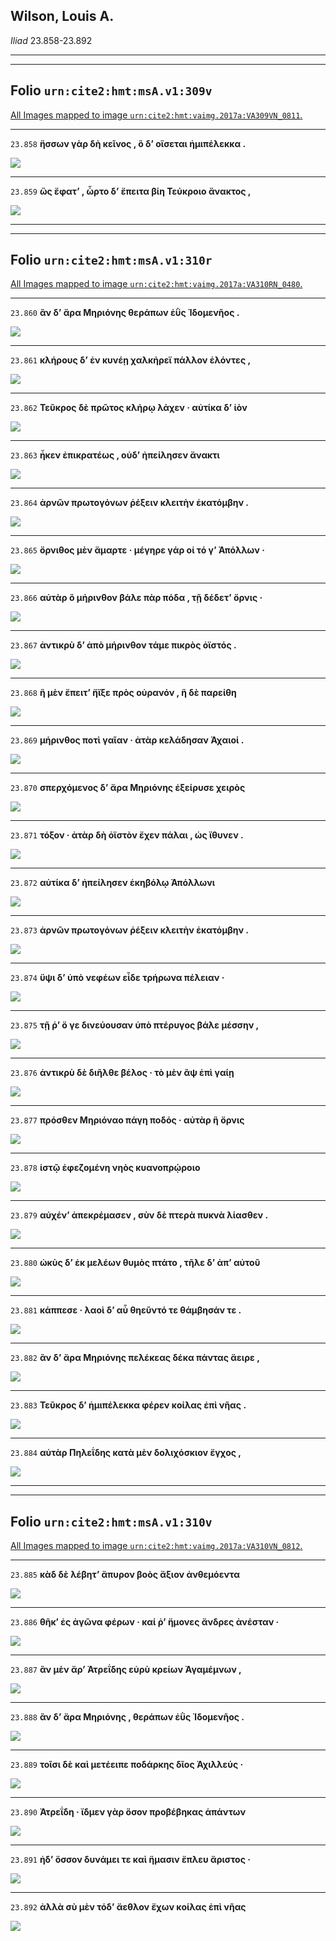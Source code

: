 ## Wilson, Louis A.

*Iliad* 23.858-23.892

---

---

## **Folio `urn:cite2:hmt:msA.v1:309v`**



[All Images mapped to image `urn:cite2:hmt:vaimg.2017a:VA309VN_0811`.](http://www.homermultitext.org/ict2/index.html?urn=urn:cite2:hmt:vaimg.2017a:VA309VN_0811@0.4650,0.6698,0.3978,0.01978&urn=urn:cite2:hmt:vaimg.2017a:VA309VN_0811@0.4490,0.6884,0.4329,0.02669)

---- 

 `23.858`  **ἥσσων γὰρ δὴ κεῖνος , ὃ δʼ οἴσεται ἡμιπέλεκκα .** 

 <a href="http://www.homermultitext.org/ict2/index.html?urn=urn:cite2:hmt:vaimg.2017a:VA309VN_0811@0.4650,0.6698,0.3978,0.01978"><img src="http://beta.hpcc.uh.edu/scs/image/500/500/urn:cite2:hmt:vaimg.2017a:VA309VN_0811@0.4650,0.6698,0.3978,0.01978"/></a> 

---- 

 `23.859`  **ὣς ἔφατʼ , ὦρτο δʼ ἔπειτα βίη Τεύκροιο ἄνακτος ,** 

 <a href="http://www.homermultitext.org/ict2/index.html?urn=urn:cite2:hmt:vaimg.2017a:VA309VN_0811@0.4490,0.6884,0.4329,0.02669"><img src="http://beta.hpcc.uh.edu/scs/image/500/500/urn:cite2:hmt:vaimg.2017a:VA309VN_0811@0.4490,0.6884,0.4329,0.02669"/></a> 

---

---

## **Folio `urn:cite2:hmt:msA.v1:310r`**



[All Images mapped to image `urn:cite2:hmt:vaimg.2017a:VA310RN_0480`.](http://www.homermultitext.org/ict2/index.html?urn=urn:cite2:hmt:vaimg.2017a:VA310RN_0480@0.2192,0.1881,0.4206,0.02517&urn=urn:cite2:hmt:vaimg.2017a:VA310RN_0480@0.2209,0.2112,0.3924,0.02061&urn=urn:cite2:hmt:vaimg.2017a:VA310RN_0480@0.2192,0.2300,0.4094,0.02075&urn=urn:cite2:hmt:vaimg.2017a:VA310RN_0480@0.2172,0.2490,0.3981,0.02116&urn=urn:cite2:hmt:vaimg.2017a:VA310RN_0480@0.2192,0.2656,0.4202,0.02144&urn=urn:cite2:hmt:vaimg.2017a:VA310RN_0480@0.2172,0.3054,0.4265,0.02213&urn=urn:cite2:hmt:vaimg.2017a:VA310RN_0480@0.2172,0.3054,0.4265,0.02213&urn=urn:cite2:hmt:vaimg.2017a:VA310RN_0480@0.2111,0.3234,0.3985,0.02642&urn=urn:cite2:hmt:vaimg.2017a:VA310RN_0480@0.2150,0.3438,0.4003,0.02365&urn=urn:cite2:hmt:vaimg.2017a:VA310RN_0480@0.2161,0.3625,0.3931,0.02379&urn=urn:cite2:hmt:vaimg.2017a:VA310RN_0480@0.2198,0.3849,0.3970,0.01909&urn=urn:cite2:hmt:vaimg.2017a:VA310RN_0480@0.2141,0.4019,0.3930,0.02061&urn=urn:cite2:hmt:vaimg.2017a:VA310RN_0480@0.2102,0.4225,0.3823,0.01895&urn=urn:cite2:hmt:vaimg.2017a:VA310RN_0480@0.2095,0.4382,0.4287,0.02337&urn=urn:cite2:hmt:vaimg.2017a:VA310RN_0480@0.2141,0.4596,0.3847,0.02116&urn=urn:cite2:hmt:vaimg.2017a:VA310RN_0480@0.2133,0.4748,0.4234,0.02503&urn=urn:cite2:hmt:vaimg.2017a:VA310RN_0480@0.2143,0.4956,0.3978,0.02241&urn=urn:cite2:hmt:vaimg.2017a:VA310RN_0480@0.2106,0.5169,0.4079,0.02199&urn=urn:cite2:hmt:vaimg.2017a:VA310RN_0480@0.2165,0.5329,0.3460,0.02448&urn=urn:cite2:hmt:vaimg.2017a:VA310RN_0480@0.2084,0.5520,0.4294,0.02296&urn=urn:cite2:hmt:vaimg.2017a:VA310RN_0480@0.2157,0.5716,0.4105,0.02116&urn=urn:cite2:hmt:vaimg.2017a:VA310RN_0480@0.2120,0.5888,0.4048,0.02019&urn=urn:cite2:hmt:vaimg.2017a:VA310RN_0480@0.2076,0.6073,0.4313,0.02075&urn=urn:cite2:hmt:vaimg.2017a:VA310RN_0480@0.2106,0.6257,0.4165,0.02614&urn=urn:cite2:hmt:vaimg.2017a:VA310RN_0480@0.2074,0.6461,0.3908,0.03001)

---- 

 `23.860`  **ἂν δʼ ἄρα Μηριόνης θεράπων ἐῢς Ἰδομενῆος .** 

 <a href="http://www.homermultitext.org/ict2/index.html?urn=urn:cite2:hmt:vaimg.2017a:VA310RN_0480@0.2192,0.1881,0.4206,0.02517"><img src="http://beta.hpcc.uh.edu/scs/image/500/500/urn:cite2:hmt:vaimg.2017a:VA310RN_0480@0.2192,0.1881,0.4206,0.02517"/></a> 

---- 

 `23.861`  **κλήρους δʼ ἐν κυνέῃ χαλκήρεϊ πάλλον ἑλόντες ,** 

 <a href="http://www.homermultitext.org/ict2/index.html?urn=urn:cite2:hmt:vaimg.2017a:VA310RN_0480@0.2209,0.2112,0.3924,0.02061"><img src="http://beta.hpcc.uh.edu/scs/image/500/500/urn:cite2:hmt:vaimg.2017a:VA310RN_0480@0.2209,0.2112,0.3924,0.02061"/></a> 

---- 

 `23.862`  **Τεῦκρος δὲ πρῶτος κλήρῳ λάχεν · αὐτίκα δʼ ἰὸν** 

 <a href="http://www.homermultitext.org/ict2/index.html?urn=urn:cite2:hmt:vaimg.2017a:VA310RN_0480@0.2192,0.2300,0.4094,0.02075"><img src="http://beta.hpcc.uh.edu/scs/image/500/500/urn:cite2:hmt:vaimg.2017a:VA310RN_0480@0.2192,0.2300,0.4094,0.02075"/></a> 

---- 

 `23.863`  **ἧκεν ἐπικρατέως , οὐδʼ ἠπείλησεν ἄνακτι** 

 <a href="http://www.homermultitext.org/ict2/index.html?urn=urn:cite2:hmt:vaimg.2017a:VA310RN_0480@0.2172,0.2490,0.3981,0.02116"><img src="http://beta.hpcc.uh.edu/scs/image/500/500/urn:cite2:hmt:vaimg.2017a:VA310RN_0480@0.2172,0.2490,0.3981,0.02116"/></a> 

---- 

 `23.864`  **ἀρνῶν πρωτογόνων ῥέξειν κλειτὴν ἑκατόμβην .** 

 <a href="http://www.homermultitext.org/ict2/index.html?urn=urn:cite2:hmt:vaimg.2017a:VA310RN_0480@0.2192,0.2656,0.4202,0.02144"><img src="http://beta.hpcc.uh.edu/scs/image/500/500/urn:cite2:hmt:vaimg.2017a:VA310RN_0480@0.2192,0.2656,0.4202,0.02144"/></a> 

---- 

 `23.865`  **ὄρνιθος μὲν ἅμαρτε · μέγηρε γάρ οἱ τό γʼ Ἀπόλλων ·** 

 <a href="http://www.homermultitext.org/ict2/index.html?urn=urn:cite2:hmt:vaimg.2017a:VA310RN_0480@0.2172,0.3054,0.4265,0.02213"><img src="http://beta.hpcc.uh.edu/scs/image/500/500/urn:cite2:hmt:vaimg.2017a:VA310RN_0480@0.2172,0.3054,0.4265,0.02213"/></a> 

---- 

 `23.866`  **αὐτὰρ ὃ μήρινθον βάλε πὰρ πόδα , τῇ δέδετʼ ὄρνις ·** 

 <a href="http://www.homermultitext.org/ict2/index.html?urn=urn:cite2:hmt:vaimg.2017a:VA310RN_0480@0.2172,0.3054,0.4265,0.02213"><img src="http://beta.hpcc.uh.edu/scs/image/500/500/urn:cite2:hmt:vaimg.2017a:VA310RN_0480@0.2172,0.3054,0.4265,0.02213"/></a> 

---- 

 `23.867`  **ἀντικρὺ δʼ ἀπὸ μήρινθον τάμε πικρὸς ὀϊστός .** 

 <a href="http://www.homermultitext.org/ict2/index.html?urn=urn:cite2:hmt:vaimg.2017a:VA310RN_0480@0.2111,0.3234,0.3985,0.02642"><img src="http://beta.hpcc.uh.edu/scs/image/500/500/urn:cite2:hmt:vaimg.2017a:VA310RN_0480@0.2111,0.3234,0.3985,0.02642"/></a> 

---- 

 `23.868`  **ἣ μὲν ἔπειτʼ ἤϊξε πρὸς οὐρανόν , ἣ δὲ παρείθη** 

 <a href="http://www.homermultitext.org/ict2/index.html?urn=urn:cite2:hmt:vaimg.2017a:VA310RN_0480@0.2150,0.3438,0.4003,0.02365"><img src="http://beta.hpcc.uh.edu/scs/image/500/500/urn:cite2:hmt:vaimg.2017a:VA310RN_0480@0.2150,0.3438,0.4003,0.02365"/></a> 

---- 

 `23.869`  **μήρινθος ποτὶ γαῖαν · ἀτὰρ κελάδησαν Ἀχαιοί .** 

 <a href="http://www.homermultitext.org/ict2/index.html?urn=urn:cite2:hmt:vaimg.2017a:VA310RN_0480@0.2161,0.3625,0.3931,0.02379"><img src="http://beta.hpcc.uh.edu/scs/image/500/500/urn:cite2:hmt:vaimg.2017a:VA310RN_0480@0.2161,0.3625,0.3931,0.02379"/></a> 

---- 

 `23.870`  **σπερχόμενος δʼ ἄρα Μηριόνης ἐξείρυσε χειρὸς** 

 <a href="http://www.homermultitext.org/ict2/index.html?urn=urn:cite2:hmt:vaimg.2017a:VA310RN_0480@0.2198,0.3849,0.3970,0.01909"><img src="http://beta.hpcc.uh.edu/scs/image/500/500/urn:cite2:hmt:vaimg.2017a:VA310RN_0480@0.2198,0.3849,0.3970,0.01909"/></a> 

---- 

 `23.871`  **τόξον · ἀτὰρ δὴ ὀϊστὸν ἔχεν πάλαι , ὡς ἴθυνεν .** 

 <a href="http://www.homermultitext.org/ict2/index.html?urn=urn:cite2:hmt:vaimg.2017a:VA310RN_0480@0.2141,0.4019,0.3930,0.02061"><img src="http://beta.hpcc.uh.edu/scs/image/500/500/urn:cite2:hmt:vaimg.2017a:VA310RN_0480@0.2141,0.4019,0.3930,0.02061"/></a> 

---- 

 `23.872`  **αὐτίκα δʼ ἠπείλησεν ἑκηβόλῳ Ἀπόλλωνι** 

 <a href="http://www.homermultitext.org/ict2/index.html?urn=urn:cite2:hmt:vaimg.2017a:VA310RN_0480@0.2102,0.4225,0.3823,0.01895"><img src="http://beta.hpcc.uh.edu/scs/image/500/500/urn:cite2:hmt:vaimg.2017a:VA310RN_0480@0.2102,0.4225,0.3823,0.01895"/></a> 

---- 

 `23.873`  **ἀρνῶν πρωτογόνων ῥέξειν κλειτὴν ἑκατόμβην .** 

 <a href="http://www.homermultitext.org/ict2/index.html?urn=urn:cite2:hmt:vaimg.2017a:VA310RN_0480@0.2095,0.4382,0.4287,0.02337"><img src="http://beta.hpcc.uh.edu/scs/image/500/500/urn:cite2:hmt:vaimg.2017a:VA310RN_0480@0.2095,0.4382,0.4287,0.02337"/></a> 

---- 

 `23.874`  **ὕψι δʼ ὑπὸ νεφέων εἶδε τρήρωνα πέλειαν ·** 

 <a href="http://www.homermultitext.org/ict2/index.html?urn=urn:cite2:hmt:vaimg.2017a:VA310RN_0480@0.2141,0.4596,0.3847,0.02116"><img src="http://beta.hpcc.uh.edu/scs/image/500/500/urn:cite2:hmt:vaimg.2017a:VA310RN_0480@0.2141,0.4596,0.3847,0.02116"/></a> 

---- 

 `23.875`  **τῇ ῥʼ ὅ γε δινεύουσαν ὑπὸ πτέρυγος βάλε μέσσην ,** 

 <a href="http://www.homermultitext.org/ict2/index.html?urn=urn:cite2:hmt:vaimg.2017a:VA310RN_0480@0.2133,0.4748,0.4234,0.02503"><img src="http://beta.hpcc.uh.edu/scs/image/500/500/urn:cite2:hmt:vaimg.2017a:VA310RN_0480@0.2133,0.4748,0.4234,0.02503"/></a> 

---- 

 `23.876`  **ἀντικρὺ δὲ διῆλθε βέλος · τὸ μὲν ἂψ ἐπὶ γαίῃ** 

 <a href="http://www.homermultitext.org/ict2/index.html?urn=urn:cite2:hmt:vaimg.2017a:VA310RN_0480@0.2143,0.4956,0.3978,0.02241"><img src="http://beta.hpcc.uh.edu/scs/image/500/500/urn:cite2:hmt:vaimg.2017a:VA310RN_0480@0.2143,0.4956,0.3978,0.02241"/></a> 

---- 

 `23.877`  **πρόσθεν Μηριόναο πάγη ποδός · αὐτὰρ ἣ ὄρνις** 

 <a href="http://www.homermultitext.org/ict2/index.html?urn=urn:cite2:hmt:vaimg.2017a:VA310RN_0480@0.2106,0.5169,0.4079,0.02199"><img src="http://beta.hpcc.uh.edu/scs/image/500/500/urn:cite2:hmt:vaimg.2017a:VA310RN_0480@0.2106,0.5169,0.4079,0.02199"/></a> 

---- 

 `23.878`  **ἱστῷ ἐφεζομένη νηὸς κυανοπρῴροιο** 

 <a href="http://www.homermultitext.org/ict2/index.html?urn=urn:cite2:hmt:vaimg.2017a:VA310RN_0480@0.2165,0.5329,0.3460,0.02448"><img src="http://beta.hpcc.uh.edu/scs/image/500/500/urn:cite2:hmt:vaimg.2017a:VA310RN_0480@0.2165,0.5329,0.3460,0.02448"/></a> 

---- 

 `23.879`  **αὐχένʼ ἀπεκρέμασεν , σὺν δὲ πτερὰ πυκνὰ λίασθεν .** 

 <a href="http://www.homermultitext.org/ict2/index.html?urn=urn:cite2:hmt:vaimg.2017a:VA310RN_0480@0.2084,0.5520,0.4294,0.02296"><img src="http://beta.hpcc.uh.edu/scs/image/500/500/urn:cite2:hmt:vaimg.2017a:VA310RN_0480@0.2084,0.5520,0.4294,0.02296"/></a> 

---- 

 `23.880`  **ὠκὺς δʼ ἐκ μελέων θυμὸς πτάτο , τῆλε δʼ ἀπʼ αὐτοῦ** 

 <a href="http://www.homermultitext.org/ict2/index.html?urn=urn:cite2:hmt:vaimg.2017a:VA310RN_0480@0.2157,0.5716,0.4105,0.02116"><img src="http://beta.hpcc.uh.edu/scs/image/500/500/urn:cite2:hmt:vaimg.2017a:VA310RN_0480@0.2157,0.5716,0.4105,0.02116"/></a> 

---- 

 `23.881`  **κάππεσε · λαοὶ δʼ αὖ θηεῦντό τε θάμβησάν τε .** 

 <a href="http://www.homermultitext.org/ict2/index.html?urn=urn:cite2:hmt:vaimg.2017a:VA310RN_0480@0.2120,0.5888,0.4048,0.02019"><img src="http://beta.hpcc.uh.edu/scs/image/500/500/urn:cite2:hmt:vaimg.2017a:VA310RN_0480@0.2120,0.5888,0.4048,0.02019"/></a> 

---- 

 `23.882`  **ἂν δʼ ἄρα Μηριόνης πελέκεας δέκα πάντας ἄειρε ,** 

 <a href="http://www.homermultitext.org/ict2/index.html?urn=urn:cite2:hmt:vaimg.2017a:VA310RN_0480@0.2076,0.6073,0.4313,0.02075"><img src="http://beta.hpcc.uh.edu/scs/image/500/500/urn:cite2:hmt:vaimg.2017a:VA310RN_0480@0.2076,0.6073,0.4313,0.02075"/></a> 

---- 

 `23.883`  **Τεῦκρος δʼ ἡμιπέλεκκα φέρεν κοίλας ἐπὶ νῆας .** 

 <a href="http://www.homermultitext.org/ict2/index.html?urn=urn:cite2:hmt:vaimg.2017a:VA310RN_0480@0.2106,0.6257,0.4165,0.02614"><img src="http://beta.hpcc.uh.edu/scs/image/500/500/urn:cite2:hmt:vaimg.2017a:VA310RN_0480@0.2106,0.6257,0.4165,0.02614"/></a> 

---- 

 `23.884`  **αὐτὰρ Πηλεΐδης κατὰ μὲν δολιχόσκιον ἔγχος ,** 

 <a href="http://www.homermultitext.org/ict2/index.html?urn=urn:cite2:hmt:vaimg.2017a:VA310RN_0480@0.2074,0.6461,0.3908,0.03001"><img src="http://beta.hpcc.uh.edu/scs/image/500/500/urn:cite2:hmt:vaimg.2017a:VA310RN_0480@0.2074,0.6461,0.3908,0.03001"/></a> 

---

---

## **Folio `urn:cite2:hmt:msA.v1:310v`**



[All Images mapped to image `urn:cite2:hmt:vaimg.2017a:VA310VN_0812`.](http://www.homermultitext.org/ict2/index.html?urn=urn:cite2:hmt:vaimg.2017a:VA310VN_0812@0.4606,0.2246,0.4480,0.02960&urn=urn:cite2:hmt:vaimg.2017a:VA310VN_0812@0.4477,0.2498,0.4431,0.02420&urn=urn:cite2:hmt:vaimg.2017a:VA310VN_0812@0.4657,0.2703,0.4119,0.02158&urn=urn:cite2:hmt:vaimg.2017a:VA310VN_0812@0.4632,0.2910,0.4136,0.02089&urn=urn:cite2:hmt:vaimg.2017a:VA310VN_0812@0.4641,0.2895,0.4108,0.02047&urn=urn:cite2:hmt:vaimg.2017a:VA310VN_0812@0.4587,0.3259,0.4215,0.02296&urn=urn:cite2:hmt:vaimg.2017a:VA310VN_0812@0.4455,0.3440,0.4243,0.02185&urn=urn:cite2:hmt:vaimg.2017a:VA310VN_0812@0.4665,0.3645,0.4092,0.02227)

---- 

 `23.885`  **κὰδ δὲ λέβητʼ ἄπυρον βοὸς ἄξιον ἀνθεμόεντα** 

 <a href="http://www.homermultitext.org/ict2/index.html?urn=urn:cite2:hmt:vaimg.2017a:VA310VN_0812@0.4606,0.2246,0.4480,0.02960"><img src="http://beta.hpcc.uh.edu/scs/image/500/500/urn:cite2:hmt:vaimg.2017a:VA310VN_0812@0.4606,0.2246,0.4480,0.02960"/></a> 

---- 

 `23.886`  **θῆκʼ ἐς ἀγῶνα φέρων · καί ῥʼ ἥμονες ἄνδρες ἀνέσταν ·** 

 <a href="http://www.homermultitext.org/ict2/index.html?urn=urn:cite2:hmt:vaimg.2017a:VA310VN_0812@0.4477,0.2498,0.4431,0.02420"><img src="http://beta.hpcc.uh.edu/scs/image/500/500/urn:cite2:hmt:vaimg.2017a:VA310VN_0812@0.4477,0.2498,0.4431,0.02420"/></a> 

---- 

 `23.887`  **ἂν μὲν ἄρʼ Ἀτρεΐδης εὐρὺ κρείων Ἀγαμέμνων ,** 

 <a href="http://www.homermultitext.org/ict2/index.html?urn=urn:cite2:hmt:vaimg.2017a:VA310VN_0812@0.4657,0.2703,0.4119,0.02158"><img src="http://beta.hpcc.uh.edu/scs/image/500/500/urn:cite2:hmt:vaimg.2017a:VA310VN_0812@0.4657,0.2703,0.4119,0.02158"/></a> 

---- 

 `23.888`  **ἂν δʼ ἄρα Μηριόνης , θεράπων ἐῢς Ἰδομενῆος .** 

 <a href="http://www.homermultitext.org/ict2/index.html?urn=urn:cite2:hmt:vaimg.2017a:VA310VN_0812@0.4632,0.2910,0.4136,0.02089"><img src="http://beta.hpcc.uh.edu/scs/image/500/500/urn:cite2:hmt:vaimg.2017a:VA310VN_0812@0.4632,0.2910,0.4136,0.02089"/></a> 

---- 

 `23.889`  **τοῖσι δὲ καὶ μετέειπε ποδάρκης δῖος Ἀχιλλεύς ·** 

 <a href="http://www.homermultitext.org/ict2/index.html?urn=urn:cite2:hmt:vaimg.2017a:VA310VN_0812@0.4641,0.2895,0.4108,0.02047"><img src="http://beta.hpcc.uh.edu/scs/image/500/500/urn:cite2:hmt:vaimg.2017a:VA310VN_0812@0.4641,0.2895,0.4108,0.02047"/></a> 

---- 

 `23.890`  **Ἀτρεΐδη · ἴδμεν γὰρ ὅσον προβέβηκας ἁπάντων** 

 <a href="http://www.homermultitext.org/ict2/index.html?urn=urn:cite2:hmt:vaimg.2017a:VA310VN_0812@0.4587,0.3259,0.4215,0.02296"><img src="http://beta.hpcc.uh.edu/scs/image/500/500/urn:cite2:hmt:vaimg.2017a:VA310VN_0812@0.4587,0.3259,0.4215,0.02296"/></a> 

---- 

 `23.891`  **ἠδʼ ὅσσον δυνάμει τε καὶ ἥμασιν ἔπλευ ἄριστος ·** 

 <a href="http://www.homermultitext.org/ict2/index.html?urn=urn:cite2:hmt:vaimg.2017a:VA310VN_0812@0.4455,0.3440,0.4243,0.02185"><img src="http://beta.hpcc.uh.edu/scs/image/500/500/urn:cite2:hmt:vaimg.2017a:VA310VN_0812@0.4455,0.3440,0.4243,0.02185"/></a> 

---- 

 `23.892`  **ἀλλὰ σὺ μὲν τόδʼ ἄεθλον ἔχων κοίλας ἐπὶ νῆας** 

 <a href="http://www.homermultitext.org/ict2/index.html?urn=urn:cite2:hmt:vaimg.2017a:VA310VN_0812@0.4665,0.3645,0.4092,0.02227"><img src="http://beta.hpcc.uh.edu/scs/image/500/500/urn:cite2:hmt:vaimg.2017a:VA310VN_0812@0.4665,0.3645,0.4092,0.02227"/></a> 